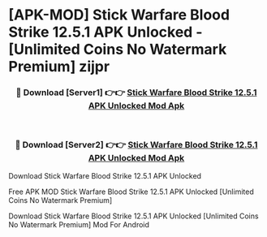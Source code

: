 # [APK-MOD] Stick Warfare  Blood Strike 12.5.1 APK Unlocked - [Unlimited Coins No Watermark Premium] zijpr



<div align="center">
<h3>🔴 Download [Server1] 👉👉 <a href="https://momento.my/?title=Stick_Warfare__Blood_Strike_12.5.1_APK_Unlocked">Stick Warfare  Blood Strike 12.5.1 APK Unlocked Mod Apk</a></h3><br>

<h3>🔴 Download [Server2] 👉👉 <a href="https://momento.my/?title=Stick_Warfare__Blood_Strike_12.5.1_APK_Unlocked">Stick Warfare  Blood Strike 12.5.1 APK Unlocked Mod Apk</a></h3>
</div>



Download Stick Warfare  Blood Strike 12.5.1 APK Unlocked 

Free APK MOD Stick Warfare  Blood Strike 12.5.1 APK Unlocked [Unlimited Coins No Watermark Premium]

Download Stick Warfare  Blood Strike 12.5.1 APK Unlocked [Unlimited Coins No Watermark Premium] Mod For Android
